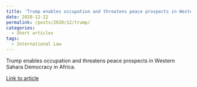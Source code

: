 ```yaml
---
title: 'Trump enables occupation and threatens peace prospects in Western Sahara'
date: 2020-12-22
permalink: /posts/2020/12/trump/
categories:
  - Short articles
tags:
  - International Law
---
```


Trump enables occupation and threatens peace prospects in Western Sahara Democracy in Africa. 

[Link to article](https://democracyinafrica.org/trump-enables-occupation-and-threatens-peace-prospects-in-western-sahara/')
